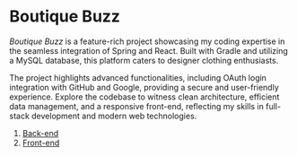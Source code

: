 # Boutique Buzz

*Boutique Buzz* is a feature-rich project showcasing my coding expertise in the seamless integration of Spring and React. Built with Gradle and utilizing a MySQL database, this platform caters to designer clothing enthusiasts.

The project highlights advanced functionalities, including OAuth login integration with GitHub and Google, providing a secure and user-friendly experience. Explore the codebase to witness clean architecture, efficient data management, and a responsive front-end, reflecting my skills in full-stack development and modern web technologies.

1. [Back-end](https://github.com/VeroniqueDM/boutiqueBuzz-backEnd)
2. [Front-end](https://github.com/VeroniqueDM/boutiqueBuzz-frontEnd)